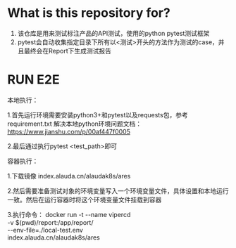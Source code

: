 # What is this repository for?

1. 该仓库是用来测试标注产品的API测试，使用的python pytest测试框架
2. pytest会自动收集指定目录下所有以<测试>开头的方法作为测试的case，并且最终会在Report下生成测试报告

# RUN E2E
本地执行：

1.首先运行环境需要安装python3+和pytest以及requests包，参考requirement.txt
解决本地python环境问题文档：https://www.jianshu.com/p/00af447f0005

2.最后通过执行pytest <test_path>即可

容器执行：

1.下载镜像 index.alauda.cn/alaudak8s/ares

2.然后需要准备测试对象的环境变量写入一个环境变量文件，具体设置和本地运行一致。然后在运行容器时将这个环境变量文件挂载到容器

3.执行命令：
docker run -t --name vipercd \
	-v $(pwd)/report:/app/report/ \
	--env-file=./local-test.env \
	index.alauda.cn/alaudak8s/ares

